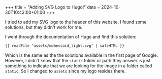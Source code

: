 +++
title = "Adding SVG Logo to Hugo!"
date = 2024-10-30T10:43:00+01:00
+++

I tried to add my SVG logo to the header of this website. I found some solutions, but they didn't work for me.

<!--more-->

I went through the documentation of Hugo and find this solution:

```html
{{ readFile "assets/mohessaid_light.svg" | safeHTML }}
```

Which is the same as the the solutions available in the first page of Google. However, I didn't know that the `static` folder or path they answer is just something to indicate that we are looking for the image in a folder called `static`. So I changed to `assets` since my logo resides there.
